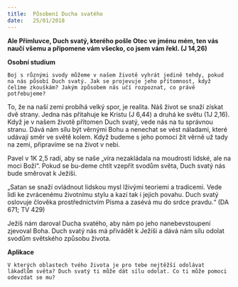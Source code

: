 ```yaml
---
title:  Působení Ducha svatého
date:   25/01/2018
---
```


**Ale Přímluvce, Duch svatý, kterého pošle Otec ve jménu mém, ten vás naučí všemu a připomene vám všecko, co jsem vám řekl. (J 14,26)** 

**Osobní studium** 

`Boj s různými svody můžeme v našem životě vyhrát jedině tehdy, pokud na nás působí Duch svatý. Jak se projevuje jeho přítomnost, když čelíme zkouškám? Jakým způsobem nás učí rozpoznat, co právě potřebujeme?` 

To, že na naší zemi probíhá velký spor, je realita. Náš život se snaží získat dvě strany. Jedna nás přitahuje ke Kristu (J 6,44) a druhá ke světu (1J 2,16). Když je v našem životě přítomen Duch svatý, vede nás na tu správnou stranu. Dává nám sílu být věrnými Bohu a nenechat se vést náladami, které udávají směr ve světě kolem. Když budeme s jeho pomocí žít věrně už tady na zemi, připravíme se na život v nebi. 

Pavel v 1K 2,5 radí, aby se naše „víra nezakládala na moudrosti lidské, ale na moci Boží“.  Pokud se bu-deme chtít vzepřít svodům světa, Duch svatý nás bude směrovat k Ježíši. 

„Satan se snaží ovládnout lidskou mysl lživými teoriemi a tradicemi. Vede lidi ke zvrácenému životnímu stylu a kazí tak i jejich povahu. Duch svatý oslovuje člověka prostřednictvím Písma a zasévá mu do srdce pravdu.“ (DA 671; TV 429) 

Ježíš nám daroval Ducha svatého, aby nám po jeho nanebevstoupení zjevoval Boha. Duch svatý nás má přivádět k Ježíši a dává nám sílu odolat svodům světského způsobu života. 

**Aplikace** 

`V kterých oblastech tvého života je pro tebe nejtěžší odolávat lákadlům světa? Duch svatý ti může dát sílu odolat. Co ti může pomoci odevzdat se mu?`